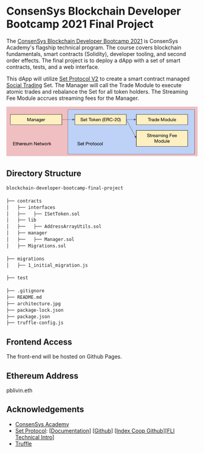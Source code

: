 # ConsenSys Blockchain Developer Bootcamp 2021 Final Project

The [ConsenSys Blockchain Developer Bootcamp 2021](https://courses.consensys.net/courses/blockchain-developer-bootcamp-registration-2021) is ConsenSys Academy's flagship technical program. The course covers blockchain fundamentals, smart contracts (Solidity), developer tooling, and second order effects. The final project is to deploy a dApp with a set of smart contracts, tests, and a web interface. 

This dApp will utilize [Set Protocol V2](https://docs.tokensets.com/) to create a smart contract managed [Social Trading](https://docs.tokensets.com/#social-trading) Set. The Manager will call the Trade Module to execute atomic trades and rebalance the Set for all token holders. The Streaming Fee Module accrues streaming fees for the Manager. 

![](architecture.jpg)

## Directory Structure 

```bash
blockchain-developer-bootcamp-final-project

├── contracts
│   ├── interfaces
│   ├──   ├── ISetToken.sol
│   ├── lib
│   ├──   ├── AddressArrayUtils.sol
│   ├── manager
│   ├──   ├── Manager.sol
│   ├── Migrations.sol

├── migrations
│   ├── 1_initial_migration.js

├── test

├── .gitignore
├── README.md
├── architecture.jpg
├── package-lock.json
├── package.json
├── truffle-config.js
```

## Frontend Access

The front-end will be hosted on Github Pages. 

## Ethereum Address

pblivin.eth

## Acknowledgements
* [ConsenSys Academy](https://courses.consensys.net/)
* [Set Protocol](https://www.setprotocol.com/): [[Documentation](https://docs.tokensets.com/)] [[Github](https://github.com/SetProtocol/set-protocol-v2)] [[Index Coop Github](https://github.com/SetProtocol/index-coop-smart-contracts)][[FLI Technical Intro](https://docs.google.com/presentation/d/1oQcuKkcyNWZ7nO-IqY-tk9h3Vb4_lktX0AyfEwdxDNs)]
* [Truffle](https://trufflesuite.com/)
